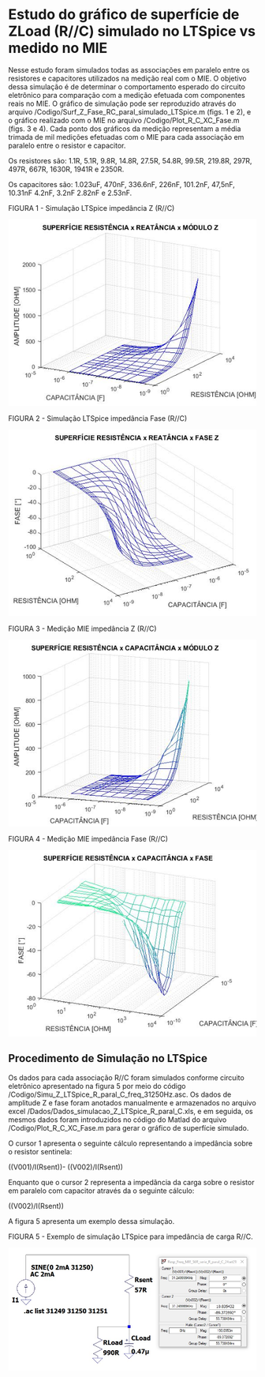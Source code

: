 # Estudo do gráfico de superfície de ZLoad (R//C) simulado no LTSpice vs medido no MIE

Nesse estudo foram simulados todas as associações em paralelo entre os resistores e capacitores utilizados na medição
real com o MIE. O objetivo dessa simulação é de determinar o comportamento esperado do circuito eletrônico 
para comparação com a medição efetuada com componentes reais no MIE. O gráfico de simulação pode ser reproduzido através do
arquivo /Codigo/Surf_Z_Fase_RC_paral_simulado_LTSpice.m (figs. 1 e 2), e o gráfico realizado com o MIE no arquivo /Codigo/Plot_R_C_XC_Fase.m (figs. 3 e 4).
Cada ponto dos gráficos da medição representam a média trimada de mil medições efetuadas com o MIE para cada associação em paralelo entre o resistor e capacitor.

Os resistores são: 1.1R, 5.1R, 9.8R, 14.8R, 27.5R, 54.8R, 99.5R, 219.8R, 297R, 497R, 667R, 1630R, 1941R e 2350R.

Os capacitores são: 1.023uF, 470nF, 336.6nF, 226nF, 101.2nF, 47,5nF, 10.31nF 4.2nF, 3.2nF 2.82nF e 2.53nF.

FIGURA 1 - Simulação LTSpice impedância Z (R//C)

![](Simu_LTSpise_R_C_Z.jpg) 

FIGURA 2 - Simulação LTSpice impedância Fase (R//C)

![](Simu_LTSpise_R_C_Fase.jpg) 

FIGURA 3 - Medição MIE impedância Z (R//C)

![](Medicao_MIE_R_C_Z.jpg) 

FIGURA 4 - Medição MIE impedância Fase (R//C)

![](Medicao_MIE_R_C_Fase.jpg) 


## Procedimento de Simulação no LTSpice

Os dados para cada associação R//C foram simulados conforme circuito eletrônico apresentado na figura 5 por meio do código
/Codigo/Simu_Z_LTSpice_R_paral_C_freq_31250Hz.asc.
Os dados de amplitude Z e fase foram anotados manualmente e armazenados no arquivo excel /Dados/Dados_simulacao_Z_LTSpice_R_paral_C.xls, e
em seguida, os mesmos dados foram introduzidos no código do Matlad do arquivo /Codigo/Plot_R_C_XC_Fase.m para gerar o gráfico de superfície simulado.

O cursor 1 apresenta o seguinte cálculo representando a impedância sobre o resistor sentinela:

((V001)/I(Rsent))- ((V002)/I(Rsent))

Enquanto que o cursor 2 representa a impedância da carga sobre o resistor em paralelo com capacitor através da o seguinte cálculo:

((V002)/I(Rsent))

A figura 5 apresenta um exemplo dessa simulação.

FIGURA 5 - Exemplo de simulação LTSpice para impedância de carga R//C.

![](ExemploMedZloadLTSpice.jpg)

